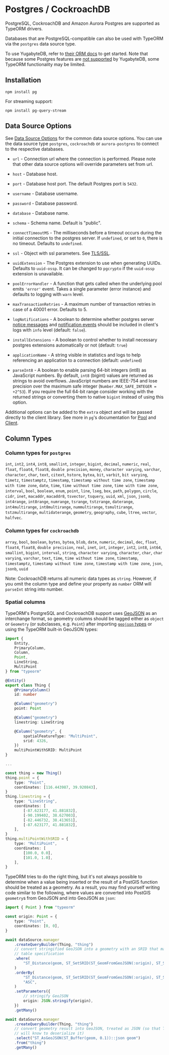 # Postgres / CockroachDB

PostgreSQL, CockroachDB and Amazon Aurora Postgres are supported as TypeORM drivers.

Databases that are PostgreSQL-compatible can also be used with TypeORM via the `postgres` data source type.

To use YugabyteDB, refer to [their ORM docs](https://docs.yugabyte.com/stable/drivers-orms/nodejs/typeorm/) to get started. Note that because some Postgres features are [not supported](https://docs.yugabyte.com/stable/develop/postgresql-compatibility/#unsupported-postgresql-features) by YugabyteDB, some TypeORM functionality may be limited.

## Installation

```shell
npm install pg
```

For streaming support:

```shell
npm install pg-query-stream
```

## Data Source Options

See [Data Source Options](../data-source/2-data-source-options.md) for the common data source options. You can use the data source type `postgres`, `cockroachdb` or `aurora-postgres` to connect to the respective databases.

-   `url` - Connection url where the connection is performed. Please note that other data source options will override parameters set from url.

-   `host` - Database host.

-   `port` - Database host port. The default Postgres port is `5432`.

-   `username` - Database username.

-   `password` - Database password.

-   `database` - Database name.

-   `schema` - Schema name. Default is "public".

-   `connectTimeoutMS` - The milliseconds before a timeout occurs during the initial connection to the postgres server. If `undefined`, or set to `0`, there is no timeout. Defaults to `undefined`.

-   `ssl` - Object with ssl parameters. See [TLS/SSL](https://node-postgres.com/features/ssl).

-   `uuidExtension` - The Postgres extension to use when generating UUIDs. Defaults to `uuid-ossp`. It can be changed to `pgcrypto` if the `uuid-ossp` extension is unavailable.

-   `poolErrorHandler` - A function that gets called when the underlying pool emits `'error'` event. Takes a single parameter (error instance) and defaults to logging with `warn` level.

-   `maxTransactionRetries` - A maximum number of transaction retries in case of a 40001 error. Defaults to 5.

-   `logNotifications` - A boolean to determine whether postgres server [notice messages](https://www.postgresql.org/docs/current/plpgsql-errors-and-messages.html) and [notification events](https://www.postgresql.org/docs/current/sql-notify.html) should be included in client's logs with `info` level (default: `false`).

-   `installExtensions` - A boolean to control whether to install necessary postgres extensions automatically or not (default: `true`)

-   `applicationName` - A string visible in statistics and logs to help referencing an application to a connection (default: `undefined`)

-   `parseInt8` - A boolean to enable parsing 64-bit integers (int8) as JavaScript numbers. By default, `int8` (bigint) values are returned as strings to avoid overflows. JavaScript numbers are IEEE-754 and lose precision over the maximum safe integer (`Number.MAX_SAFE_INTEGER = +2^53`). If you require the full 64-bit range consider working with the returned strings or converting them to native `bigint` instead of using this option.

Additional options can be added to the `extra` object and will be passed directly to the client library. See more in `pg`'s documentation for [Pool](https://node-postgres.com/apis/pool#new-pool) and [Client](https://node-postgres.com/apis/client#new-client).

## Column Types

### Column types for `postgres`

`int`, `int2`, `int4`, `int8`, `smallint`, `integer`, `bigint`, `decimal`, `numeric`, `real`, `float`, `float4`, `float8`, `double precision`, `money`, `character varying`, `varchar`, `character`, `char`, `text`, `citext`, `hstore`, `bytea`, `bit`, `varbit`, `bit varying`, `timetz`, `timestamptz`, `timestamp`, `timestamp without time zone`, `timestamp with time zone`, `date`, `time`, `time without time zone`, `time with time zone`, `interval`, `bool`, `boolean`, `enum`, `point`, `line`, `lseg`, `box`, `path`, `polygon`, `circle`, `cidr`, `inet`, `macaddr`, `macaddr8`, `tsvector`, `tsquery`, `uuid`, `xml`, `json`, `jsonb`, `int4range`, `int8range`, `numrange`, `tsrange`, `tstzrange`, `daterange`, `int4multirange`, `int8multirange`, `nummultirange`, `tsmultirange`, `tstzmultirange`, `multidaterange`, `geometry`, `geography`, `cube`, `ltree`, `vector`, `halfvec`.

### Column types for `cockroachdb`

`array`, `bool`, `boolean`, `bytes`, `bytea`, `blob`, `date`, `numeric`, `decimal`, `dec`, `float`, `float4`, `float8`, `double precision`, `real`, `inet`, `int`, `integer`, `int2`, `int8`, `int64`, `smallint`, `bigint`, `interval`, `string`, `character varying`, `character`, `char`, `char varying`, `varchar`, `text`, `time`, `time without time zone`, `timestamp`, `timestamptz`, `timestamp without time zone`, `timestamp with time zone`, `json`, `jsonb`, `uuid`

Note: CockroachDB returns all numeric data types as `string`. However, if you omit the column type and define your property as `number` ORM will `parseInt` string into number.

### Spatial columns

TypeORM's PostgreSQL and CockroachDB support uses [GeoJSON](http://geojson.org/) as an interchange format, so geometry columns should be tagged either as `object` or `Geometry` (or subclasses, e.g. `Point`) after importing [`geojson` types](https://www.npmjs.com/package/@types/geojson) or using the TypeORM built-in GeoJSON types:

```typescript
import {
    Entity,
    PrimaryColumn,
    Column,
    Point,
    LineString,
    MultiPoint
} from "typeorm"

@Entity()
export class Thing {
    @PrimaryColumn()
    id: number

    @Column("geometry")
    point: Point

    @Column("geometry")
    linestring: LineString

    @Column("geometry", {
        spatialFeatureType: "MultiPoint",
        srid: 4326,
    })
    multiPointWithSRID: MultiPoint
}

...

const thing = new Thing()
thing.point = {
    type: "Point",
    coordinates: [116.443987, 39.920843],
}
thing.linestring = {
    type: "LineString",
    coordinates: [
        [-87.623177, 41.881832],
        [-90.199402, 38.627003],
        [-82.446732, 38.413651],
        [-87.623177, 41.881832],
    ],
}
thing.multiPointWithSRID = {
    type: "MultiPoint",
    coordinates: [
        [100.0, 0.0],
        [101.0, 1.0],
    ],
}
```

TypeORM tries to do the right thing, but it's not always possible to determine
when a value being inserted or the result of a PostGIS function should be
treated as a geometry. As a result, you may find yourself writing code similar
to the following, where values are converted into PostGIS `geometry`s from
GeoJSON and into GeoJSON as `json`:

```typescript
import { Point } from "typeorm"

const origin: Point = {
    type: "Point",
    coordinates: [0, 0],
}

await dataSource.manager
    .createQueryBuilder(Thing, "thing")
    // convert stringified GeoJSON into a geometry with an SRID that matches the
    // table specification
    .where(
        "ST_Distance(geom, ST_SetSRID(ST_GeomFromGeoJSON(:origin), ST_SRID(geom))) > 0",
    )
    .orderBy(
        "ST_Distance(geom, ST_SetSRID(ST_GeomFromGeoJSON(:origin), ST_SRID(geom)))",
        "ASC",
    )
    .setParameters({
        // stringify GeoJSON
        origin: JSON.stringify(origin),
    })
    .getMany()

await dataSource.manager
    .createQueryBuilder(Thing, "thing")
    // convert geometry result into GeoJSON, treated as JSON (so that TypeORM
    // will know to deserialize it)
    .select("ST_AsGeoJSON(ST_Buffer(geom, 0.1))::json geom")
    .from("thing")
    .getMany()
```
